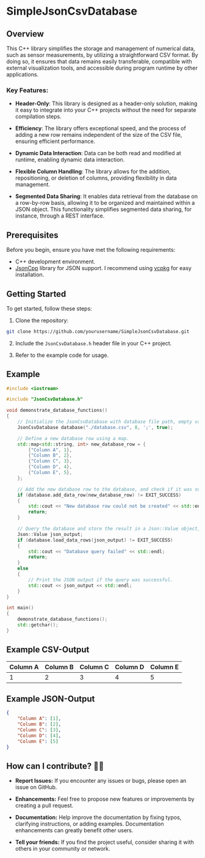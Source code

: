 # SimpleJsonCsvDatabase

## Overview

This C++ library simplifies the storage and management of numerical data, such as sensor measurements, by utilizing a straightforward CSV format. By doing so, it ensures that data remains easily transferable, compatible with external visualization tools, and accessible during program runtime by other applications.

### Key Features:

- **Header-Only**: This library is designed as a header-only solution, making it easy to integrate into your C++ projects without the need for separate compilation steps.

- **Efficiency**: The library offers exceptional speed, and the process of adding a new row remains independent of the size of the CSV file, ensuring efficient performance.

- **Dynamic Data Interaction**: Data can be both read and modified at runtime, enabling dynamic data interaction.

- **Flexible Column Handling**: The library allows for the addition, repositioning, or deletion of columns, providing flexibility in data management.

- **Segmented Data Sharing**: It enables data retrieval from the database on a row-by-row basis, allowing it to be organized and maintained within a JSON object. This functionality simplifies segmented data sharing, for instance, through a REST interface.

## Prerequisites

Before you begin, ensure you have met the following requirements:

- C++ development environment.
- [JsonCpp](https://github.com/open-source-parsers/jsoncpp) library for JSON support. I recommend using [vcpkg](https://github.com/microsoft/vcpkg) for easy installation.

## Getting Started

To get started, follow these steps:

1. Clone the repository:

```bash
git clone https://github.com/yourusername/SimpleJsonCsvDatabase.git
```

2. Include the `JsonCsvDatabase.h` header file in your C++ project.

3. Refer to the example code for usage.

## Example

```cpp
#include <iostream>

#include "JsonCsvDatabase.h"

void demonstrate_database_functions()
{
    // Initialize the JsonCsvDatabase with database file path, empty value placeholder, delimiter, and debug mode.
    JsonCsvDatabase database("./database.csv", 0, ';', true);

    // Define a new database row using a map.
    std::map<std::string, int> new_database_row = {
        {"Column A", 1},
        {"Column B", 2},
        {"Column C", 3},
        {"Column D", 4},
        {"Column E", 5},
    };

    // Add the new database row to the database, and check if it was successful.
    if (database.add_data_row(new_database_row) != EXIT_SUCCESS)
    {
        std::cout << "New database row could not be created" << std::endl;
        return;
    }

    // Query the database and store the result in a Json::Value object, then check if the query was successful.
    Json::Value json_output;
    if (database.load_data_rows(json_output) != EXIT_SUCCESS)
    {
        std::cout << "Database query failed" << std::endl;
        return;
    }
    else
    {
        // Print the JSON output if the query was successful.
        std::cout << json_output << std::endl;
    }
}

int main()
{
    demonstrate_database_functions();
    std::getchar();
}

```

## Example CSV-Output

| Column A | Column B | Column C | Column D | Column E |
| -------- | -------- | -------- | -------- | -------- |
| 1        | 2        | 3        | 4        | 5        |

## Example JSON-Output

```json
{
	"Column A": [1],
	"Column B": [2],
	"Column C": [3],
	"Column D": [4],
	"Column E": [5]
}
```

## **How can I contribute?** 💁🏼

- **Report Issues:** If you encounter any issues or bugs, please open an issue on GitHub.

- **Enhancements:** Feel free to propose new features or improvements by creating a pull request.

- **Documentation:** Help improve the documentation by fixing typos, clarifying instructions, or adding examples. Documentation enhancements can greatly benefit other users.

- **Tell your friends:** If you find the project useful, consider sharing it with others in your community or network.
